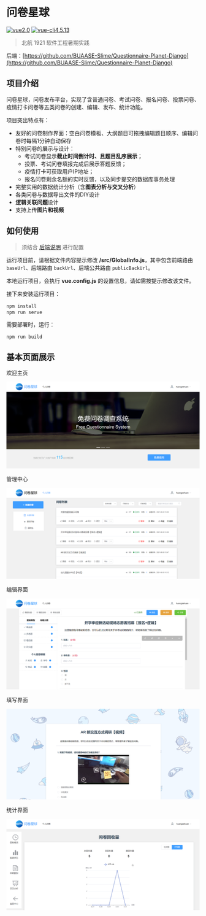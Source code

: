 # 问卷星球

[![vue2.0](https://img.shields.io/badge/vue-2.0-brightgreen)](https://cn.vuejs.org/) [![vue-cli4.5.13](https://img.shields.io/badge/vue--cli-4.5.13-blue)](https://cli.vuejs.org/)

> 北航 1921 软件工程暑期实践

后端：[https://github.com/BUAASE-Slime/Questionnaire-Planet-Django](https://github.com/BUAASE-Slime/Questionnaire-Planet-Django)

## 项目介绍

问卷星球，问卷发布平台，实现了含普通问卷、考试问卷、报名问卷、投票问卷、疫情打卡问卷等五类问卷的创建、编辑、发布、统计功能。

项目突出特点有：

- 友好的问卷制作界面：空白问卷模板、大纲题目可拖拽编辑题目顺序、编辑问卷时每隔1分钟自动保存
- 特别问卷的展示与设计： 
    - 考试问卷显示**截止时间倒计时、且题目乱序展示**； 
    - 投票、考试问卷填报完成后展示答题反馈；
    - 疫情打卡可获取用户IP地址；
    - 报名问卷剩余名额的实时反馈，以及同步提交的数据库事务处理
- 完整实用的数据统计分析（含**图表分析与交叉分析**）
- 各类问卷与数据导出文件的DIY设计
- **逻辑关联问题**设计
- 支持上传**图片和视频**

## 如何使用

> 须结合 [后端说明](https://github.com/BFlameSwift/Questionnaire-Planet-Django) 进行配置

运行项目前，请根据文件内容提示修改 **/src/GlobalInfo.js**，其中包含前端路由 `baseUrl`、后端路由 `backUrl`、后端公共路由 `publicBackUrl`。

本地运行项目，会执行 **vue.config.js** 的设置信息，请如需按提示修改该文件。

接下来安装运行项目：

```shell
npm install
npm run serve
```

需要部署时，运行：

```shell
npm run build
```

## 基本页面展示

欢迎主页

![welcome](src/assets/images/home.png)

管理中心

![center](src/assets/images/center.png)

编辑界面

![edit](src/assets/images/edit.png)

填写界面

![publish](src/assets/images/publish.png)

统计界面

![statistic](src/assets/images/statistic.png)